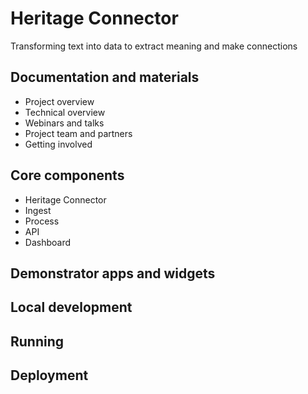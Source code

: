 # Heritage Connector

Transforming text into data to extract meaning and make connections

## Documentation and materials

- Project overview
- Technical overview
- Webinars and talks
- Project team and partners
- Getting involved

## Core components

- Heritage Connector
- Ingest
- Process
- API
- Dashboard

## Demonstrator apps and widgets


## Local development

## Running

## Deployment

